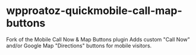 # wpproatoz-quickmobile-call-map-buttons
Fork of the Mobile Call Now &amp; Map Buttons plugin Adds custom "Call Now" and/or Google Map "Directions" buttons for mobile visitors.
